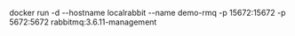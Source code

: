 
docker run -d --hostname localrabbit --name demo-rmq -p 15672:15672 -p 5672:5672 rabbitmq:3.6.11-management

